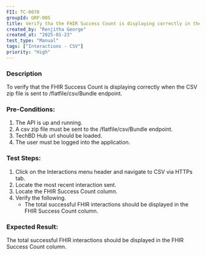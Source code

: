 ```yaml
---
FII: TC-0070
groupId: GRP-005
title: Verify tha the FHIR Success Count is displaying correctly in the CSV via HTTP tab when the CSV zip file is sent to /flatfile/csv/Bundle endpoint
created_by: "Renjitha George"
created_at: "2025-01-23"
test_type: "Manual"
tags: ["Interactions - CSV"]
priority: "High"
---
```


### Description

To verify that the FHIR Success Count is displaying correctly when the CSV zip
file is sent to /flatfile/csv/Bundle endpoint.

### Pre-Conditions:

1. The API is up and running.
2. A csv zip file must be sent to the /flatfile/csv/Bundle endpoint.
3. TechBD Hub url should be loaded.
4. The user must be logged into the application.

### Test Steps:

1. Click on the Interactions menu header and navigate to CSV via HTTPs tab.
2. Locate the most recent interaction sent.
3. Locate the FHIR Success Count column.
4. Verify the following.
   - The total successful FHIR interactions should be displayed in the FHIR
     Success Count column.

### Expected Result:

The total successful FHIR interactions should be displayed in the FHIR Success
Count column.
